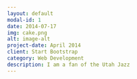```yaml
---
layout: default
modal-id: 1
date: 2014-07-17
img: cake.png
alt: image-alt
project-date: April 2014
client: Start Bootstrap
category: Web Development
description: I am a fan of the Utah Jazz
---
```

